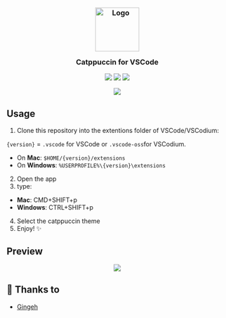 <h3 align="center">
	<img src="https://raw.githubusercontent.com/catppuccin/catppuccin/dev/assets/logos/exports/1544x1544_circle.png" width="100" alt="Logo"/><br/>
	<img src="https://raw.githubusercontent.com/catppuccin/catppuccin/dev/assets/misc/transparent.png" height="30" width="0px"/>
	Catppuccin for VSCode
	<img src="https://raw.githubusercontent.com/catppuccin/catppuccin/dev/assets/misc/transparent.png" height="30" width="0px"/>
</h3>

<p align="center">
    <a href="https://github.com/catppuccin/vscode/stargazers"><img src="https://img.shields.io/github/stars/catppuccin/vscode?colorA=1e1e28&colorB=c9cbff&style=for-the-badge&logo=starship style=for-the-badge"></a>
    <a href="https://github.com/catppuccin/vscode/issues"><img src="https://img.shields.io/github/issues/catppuccin/vscode?colorA=1e1e28&colorB=f7be95&style=for-the-badge"></a>
    <a href="https://github.com/catppuccin/vscode/contributors"><img src="https://img.shields.io/github/contributors/catppuccin/vscode?colorA=1e1e28&colorB=b1e1a6&style=for-the-badge"></a>
</p>

<p align="center">
  <img src="https://raw.githubusercontent.com/catppuccin/catppuccin/dev/assets/misc/sample.png"/>
</p>


## Usage

1. Clone this repository into the extentions folder of VSCode/VSCodium:
	
`{version}` = `.vscode` for VSCode or `.vscode-oss`for VSCodium.

* On **Mac**: `$HOME/{version}/extensions`
* On **Windows**: `%USERPROFILE%\{version}\extensions`
 
2. Open the app
3. type:
* **Mac**: CMD+SHIFT+p
* **Windows**: CTRL+SHIFT+p
4. Select the catppuccin theme
5. Enjoy! :sparkles:

## Preview
<p align="center">
  <img src="https://raw.githubusercontent.com/Mangeshrex/vscode/main/assets/catppuccin-vscode.png">
</p>

## 💝 Thanks to

- [Gingeh](https://github.com/Gingeh)

